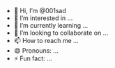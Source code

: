 - 👋 Hi, I’m @001sad
- 👀 I’m interested in ...
- 🌱 I’m currently learning ...
- 💞️ I’m looking to collaborate on ...
- 📫 How to reach me ...
- 😄 Pronouns: ...
- ⚡ Fun fact: ...

<!---
001sad/001sad is a ✨ special ✨ repository because its `README.md` (this file) appears on your GitHub profile.
You can click the Preview link to take a look at your changes.
--->
